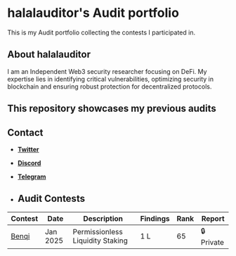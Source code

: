 # halalauditor's Audit portfolio

This is my Audit portfolio collecting the contests I participated in.

## About halalauditor
I am an Independent Web3 security researcher focusing on DeFi.
 My expertise lies in identifying critical vulnerabilities, optimizing security in blockchain  and ensuring robust protection for decentralized protocols.

 ## This repository showcases my previous audits

 ## Contact 
 - **[Twitter](https://twitter.com/halalauditor)**
 - **[Discord](https://discord.com/users/https://discord.com/channels/@me)**
 -  **[Telegram](https://t.me/https://web.telegram.org/a/)**

 -  ## Audit Contests
     

| Contest  | Date      | Description                      | Findings | Rank | Report  |
|----------|----------|----------------------------------|----------|------|---------|
| [Benqi](https://codehawks.cyfrin.io/c/2025-01-benqi)  | Jan 2025 | Permissionless Liquidity Staking | 1 L | 65 | 🔒 Private |

  


